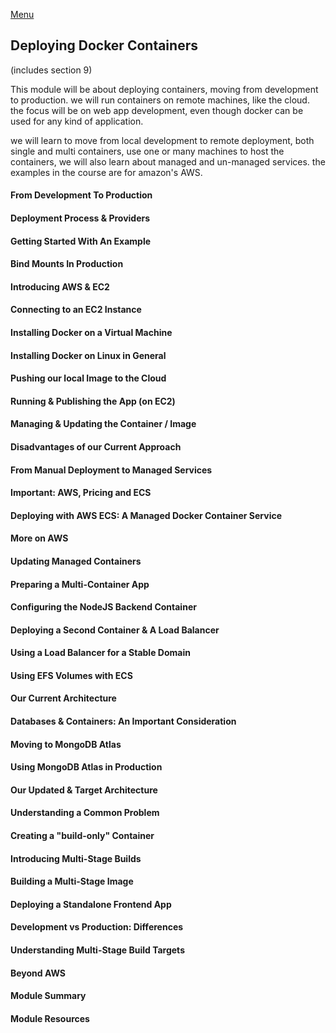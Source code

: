 <!--
ignore these words in spell check for this file
// cSpell:ignore dockerized 
-->

[Menu](../README.md)

## Deploying Docker Containers
(includes section 9)

This module will be about deploying containers, moving from development to production. we will run containers on remote machines, like the cloud.\
the focus will be on web app development, even though docker can be used for any kind of application.

we will learn to move from local development to remote deployment, both single and multi containers, use one or many machines to host the containers, we will also learn about managed and un-managed services. the examples in the course are for amazon's AWS.

#### From Development To Production
#### Deployment Process & Providers
#### Getting Started With An Example
#### Bind Mounts In Production
#### Introducing AWS & EC2
#### Connecting to an EC2 Instance
#### Installing Docker on a Virtual Machine
#### Installing Docker on Linux in General
#### Pushing our local Image to the Cloud
#### Running & Publishing the App (on EC2)
#### Managing & Updating the Container / Image
#### Disadvantages of our Current Approach
#### From Manual Deployment to Managed Services
#### Important: AWS, Pricing and ECS
#### Deploying with AWS ECS: A Managed Docker Container Service
#### More on AWS
#### Updating Managed Containers
#### Preparing a Multi-Container App
#### Configuring the NodeJS Backend Container
#### Deploying a Second Container & A Load Balancer
#### Using a Load Balancer for a Stable Domain
#### Using EFS Volumes with ECS
#### Our Current Architecture
#### Databases & Containers: An Important Consideration
#### Moving to MongoDB Atlas
#### Using MongoDB Atlas in Production
#### Our Updated & Target Architecture
#### Understanding a Common Problem
#### Creating a "build-only" Container
#### Introducing Multi-Stage Builds
#### Building a Multi-Stage Image
#### Deploying a Standalone Frontend App
#### Development vs Production: Differences
#### Understanding Multi-Stage Build Targets
#### Beyond AWS
#### Module Summary
#### Module Resources